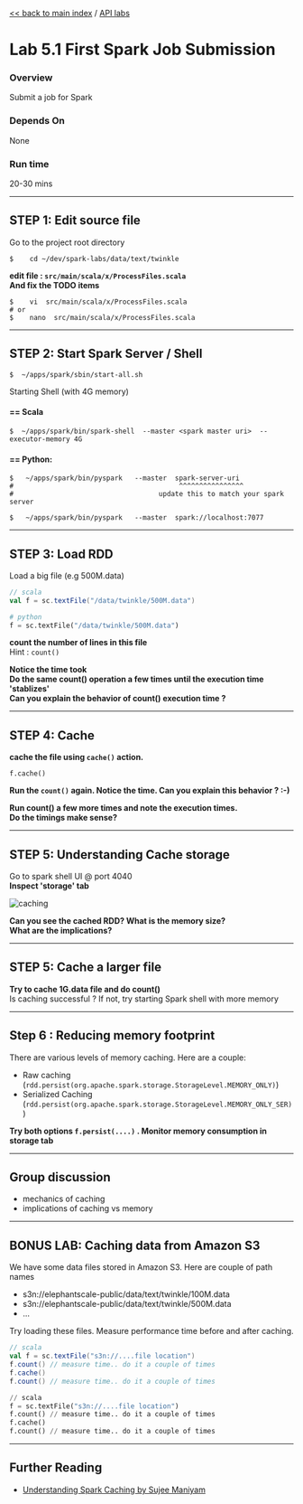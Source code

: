 [<< back to main index](../README.md) / [API labs](./README.md)

Lab 5.1 First Spark Job Submission
==================================

### Overview
Submit a job for Spark

### Depends On
None

### Run time
20-30 mins


---------------------
STEP 1: Edit source file
---------------------
Go to the project root directory
```
$    cd ~/dev/spark-labs/data/text/twinkle
```

**edit file : `src/main/scala/x/ProcessFiles.scala`**  
**And fix the TODO items**

```
$    vi  src/main/scala/x/ProcessFiles.scala
# or
$    nano  src/main/scala/x/ProcessFiles.scala
```


----------------------------------
STEP 2: Start Spark Server / Shell
----------------------------------
```
$  ~/apps/spark/sbin/start-all.sh
```

Starting Shell (with 4G memory)

#### == Scala
```
$  ~/apps/spark/bin/spark-shell  --master <spark master uri>  --executor-memory 4G
```

#### == Python:
```
$   ~/apps/spark/bin/pyspark   --master  spark-server-uri
#                                         ^^^^^^^^^^^^^^^^
#                                    update this to match your spark server

$   ~/apps/spark/bin/pyspark   --master  spark://localhost:7077
```



----------------
STEP 3: Load RDD
----------------
Load a big file (e.g 500M.data)

```scala
// scala
val f = sc.textFile("/data/twinkle/500M.data")
```

```python
# python
f = sc.textFile("/data/twinkle/500M.data")
```

**count the number of lines in this file**  
Hint : `count()`  

**Notice the time took**  
**Do the same count() operation a few times until the execution time 'stablizes'**  
**Can you explain the behavior of count() execution time ?**


--------------
STEP 4:  Cache
--------------
**cache the file using  `cache()` action.**
```
f.cache()
```

**Run the `count()` again. Notice the time.   Can you explain this behavior ?  :-)**

**Run count() a few more times and note the execution times.**  
**Do the timings make sense?**


------------------------------------
STEP 5:  Understanding Cache storage
------------------------------------
Go to spark shell UI @ port 4040  
**Inspect 'storage' tab**  

![caching](../images/3.4.png)

**Can you see the cached RDD?  What is the memory size?**  
**What are the implications?**

----------------------------
STEP 5:  Cache a larger file
----------------------------
**Try to cache 1G.data file and do count()**  
Is caching successful ?
If not, try starting Spark shell with more memory


----------------------------------
Step 6 : Reducing memory footprint
----------------------------------
There are various levels of memory caching.  Here are a couple:
* Raw caching (`rdd.persist(org.apache.spark.storage.StorageLevel.MEMORY_ONLY)`)
* Serialized Caching (`rdd.persist(org.apache.spark.storage.StorageLevel.MEMORY_ONLY_SER)`)

**Try both options `f.persist(....)` .  Monitor memory consumption in storage tab**


-----------------
Group discussion
-----------------
* mechanics of caching
* implications of caching vs memory


-------------------------------------
BONUS LAB: Caching data from Amazon S3
-------------------------------------
We have some data files stored in Amazon S3.  Here are couple of path names
* s3n://elephantscale-public/data/text/twinkle/100M.data
* s3n://elephantscale-public/data/text/twinkle/500M.data
* ...

Try loading these files.  Measure performance time before and after caching.
```scala
// scala
val f = sc.textFile("s3n://....file location")
f.count() // measure time.. do it a couple of times
f.cache()
f.count() // measure time.. do it a couple of times
```
```python
// scala
f = sc.textFile("s3n://....file location")
f.count() // measure time.. do it a couple of times
f.cache()
f.count() // measure time.. do it a couple of times
```

---------------
Further Reading
---------------
* [Understanding Spark Caching by Sujee Maniyam](http://sujee.net/2015/01/22/understanding-spark-caching/)
